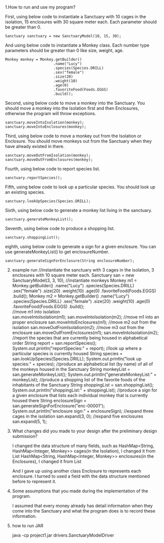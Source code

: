 1.How to run and use my program?

 First, using below code to instantiate a Sanctuary with 10 cages in the isolation, 
        15 enclosures with 30 square meter each. Each parameter should be greater than 0.
        
    Sanctuary sanctuary = new SanctuaryModel(10, 15, 30);
    
 And using below code to instantiate a Monkey class. Each number type parameters should be greater than 0
 like size, weight, age.
    
    Monkey monkey = Monkey.getBuilder()
				          .name("Lucy")
				          .species(Species.DRILL)
				          .sex("female")
				          .size(20)
				          .weight(10)
				          .age(0)
				          .favoriteFood(Foods.EGGS)
				          .build();
    
 Second, using below code to move a monkey into the Sanctuary. You should
         move a monkey into the Isolation first and then Enclosures, otherwise
         the program will throw exceptions.
 
    sanctuary.moveIntoIsolation(monkey);
    sanctuary.moveIntoEnclosures(monkey);
    
 
 Third, using below code to move a monkey out from the Isolation or Enclosure. You should move monkeys
 out from the Sanctuary when they have already existed in there.
 
    sanctuary.moveOutFromIsolation(monkey);
    sanctuary.moveOutFromEnclosures(monkey);
    
 Fourth, using below code to report species list.
 
    sanctuary.reportSpecies();
    
 Fifth, using below code to look up a particular species. You should look up an existing species.
 
    sanctuary.lookUpSpecies(Species.DRILL);
    
 Sixth, using below code to generate a monkey list living in the sanctuary.
   
    sanctuary.generateMonkeyList();
 
 Seventh, using below code to produce a shopping list.
 
    sanctuary.shoppingList();
    
 eighth, using below code to generate a sign for a given enclosure. You can use generateMonkeyList() 
         to get enclosureNumber.
   
    sanctuary.generateSignForEnclosure(String enclosureNumber);

2. example run
    //instantiate the sanctuary with 3 cages in the isolation, 
        3 enclosures with 10 square meter each.
    Sanctuary san = new SanctuaryModel(3, 3, 10);
    //instantiate monkeys
    Monkey m1 = Monkey.getBuilder()
				          .name("Lucy")
				          .species(Species.DRILL)
				          .sex("female")
				          .size(20)
				          .weight(10)
				          .age(0)
				          .favoriteFood(Foods.EGGS)
				          .build();
	Monkey m2 = Monkey.getBuilder()
				          .name("Lucy")
				          .species(Species.DRILL)
				          .sex("female")
				          .size(20)
				          .weight(10)
				          .age(0)
				          .favoriteFood(Foods.EGGS)
				          .build();		
	//move m1 into isolation			          	 
    san.moveIntoIsolation(m1);
    san.moveIntoIsolation(m2);
    //move m1 into an proper enclosure
    san.moveIntoEnclosures(m1);
    //move m2 out from the isolation
    san.moveOutFromIsolation(m2);
    //move m3 out from the enclosure
    san.moveOutFromEnclosures(m1);
    san.moveIntoIsolation(m2);
    //report the species that are currently being housed in alphabetical order
    String report = san.reportSpecies();
    System.out.println("reportSpecies:" + report);
    //look up where a particular species is currently housed
    String species = san.lookUpSpecies(Species.DRILL);
    System.out.println("look up species:" + species);
    //produce an alphabetical list (by name) of all of the monkeys housed in the Sanctuary
    String monkeyList = san.generateMonkeyList();
    System.out.println("generateMonkeyList:" + monkeyList);
    //produce a shopping list of the favorite foods of the inhabitants of the Sanctuary
    String shoppingList = san.shoppingList();
    System.out.println("shoppingList:" + shoppingList);
    //produce a sign for a given enclosure that lists each individual monkey that is currently housed there
    String enclosureSign = san.generateSignForEnclosure("enc-00001");
    System.out.println("enclosure sign:" + enclosureSign);
    //expand three cages in the isolation
    san.expand(3, 0);
    //expand five enclosures
    san.expand(5, 1);
  
 3. What changes did you made to your design after the preliminary design submission?
 
      I changed the data structure of many fields, such as 
      HashMap<String, HashMap<Integer, Monkey>> cages(in the Isolation), I changed it from List<Monkey>
      HashMap<String, HashMap<Integer, Monkey>> enclosures(in the Enclosures), I changed it from List<Monkey>
      
      And I gave up using another class Enclosure to represents each enclosure. I turned to used a field
      with the data structure mentioned before to represent it.
      
 4. Some assumptions that you made during the implementation of the program.
  
    I assumed that every money already has detail information when they come into the Sanctuary 
    and what the program does is to record these information.
        
 5. how to run JAR
    
    java -cp project1.jar drivers.SanctuaryModelDriver
